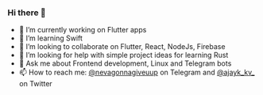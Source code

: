 ### Hi there 👋

<!--
**AJAYK-01/ajayk-01** is a ✨ _special_ ✨ repository because its `README.md` (this file) appears on your GitHub profile.

Here are some ideas to get you started:

- 🔭 I’m currently working on a project for HacKP
- 🌱 I’m currently learning Rust
- 👯 I’m looking to collaborate on Flutter, React, NodeJs, Firebase
- 🤔 I’m looking for help with ...
- 💬 Ask me about Frontend development
- 📫 How to reach me: @nevagonnagiveuup on Telegram and @ajayk_kv_ on Twitter
- 😄 Pronouns: ...
- ⚡ Fun fact: ...
-->
- 🔭 I’m currently working on Flutter apps
- 🌱 I’m learning Swift
- 👯 I’m looking to collaborate on Flutter, React, NodeJs, Firebase
- 🤔 I’m looking for help with simple project ideas for learning Rust
- 💬 Ask me about Frontend development, Linux and Telegram bots
- 📫 How to reach me: [@nevagonnagiveuup](https://t.me/nevagonnagiveuup) on Telegram and [@ajayk_kv_](https://twitter.com/ajayk_kv_) on Twitter
